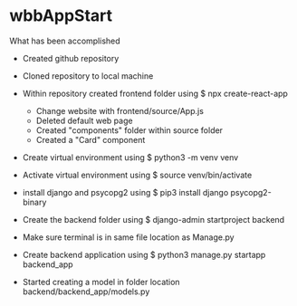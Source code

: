 # wbbAppStart

What has been accomplished

- Created github repository
- Cloned repository to local machine
- Within repository created frontend folder using       $ npx create-react-app 
    - Change website with frontend/source/App.js
    - Deleted default web page 
    - Created "components" folder within source folder
    - Created a "Card" component

- Create virtual environment using      $ python3 -m venv venv
- Activate virtual environment using    $ source venv/bin/activate
- install django and psycopg2 using     $ pip3 install django psycopg2-binary
- Create the backend folder using       $ django-admin startproject backend
- Make sure terminal is in same file location  as Manage.py
- Create backend application using      $ python3 manage.py startapp backend_app

- Started creating a model in folder location backend/backend_app/models.py


